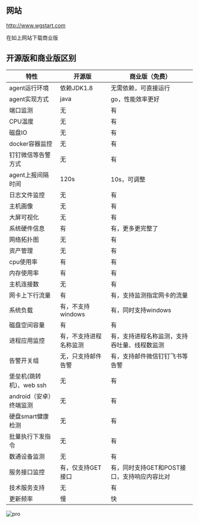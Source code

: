 ## **网站**

<http://www.wgstart.com>

在如上网站下载商业版



## **开源版和商业版区别**



| 特性                    | 开源版                 | 商业版（免费）                               |
| ----------------------- | ---------------------- | -------------------------------------------- |
| agent运行环境           | 依赖JDK1.8             | 无需依赖，可直接运行                         |
| agent实现方式           | java                   | go，性能效率更好                             |
| 端口监测                | 无                     | 有                                           |
| CPU温度                 | 无                     | 有                                           |
| 磁盘IO                  | 无                     | 有                                           |
| docker容器监控          | 无                     | 有                                           |
| 钉钉微信等告警方式      | 无                     | 有                                           |
| agent上报间隔时间       | 120s                   | 10s，可调整                                  |
| 日志文件监控            | 无                     | 有                                           |
| 主机画像                | 无                     | 有                                           |
| 大屏可视化              | 无                     | 有                                           |
| 系统硬件信息            | 有                     | 有，更多更完整了                             |
| 网络拓扑图              | 无                     | 有                                           |
| 资产管理                | 无                     | 有                                           |
| cpu使用率               | 有                     | 有                                           |
| 内存使用率              | 有                     | 有                                           |
| 主机连接数              | 无                     | 有                                           |
| 网卡上下行流量          | 有                     | 有，支持监测指定网卡的流量                   |
| 系统负载                | 有，不支持windows      | 有，同时支持windows                          |
| 磁盘空间容量            | 有                     | 有                                           |
| 进程应用监控            | 有，不支持进程名称监测 | 有，支持进程名称监测，支持吞吐量、线程数监测 |
| 告警开关组              | 无，只支持邮件告警     | 有，支持邮件微信钉钉飞书等告警               |
| 堡垒机(跳转机)、web ssh | 无                     | 有                                           |
| android（安卓）终端监测 | 无                     | 有                                           |
| 硬盘smart健康检测       | 无                     | 有                                           |
| 批量执行下发指令        | 无                     | 有                                           |
| 数通设备监测            | 无                     | 有                                           |
| 服务接口监控            | 有，仅支持GET接口      | 有，同时支持GET和POST接口，支持响应内容比对  |
| 技术服务支持            | 无                     | 有                                           |
| 更新频率                | 慢                     | 快                                           |




![pro](https://user-images.githubusercontent.com/131434608/233909906-eb421c1c-8210-446b-953c-00c685ac4ab9.png)





